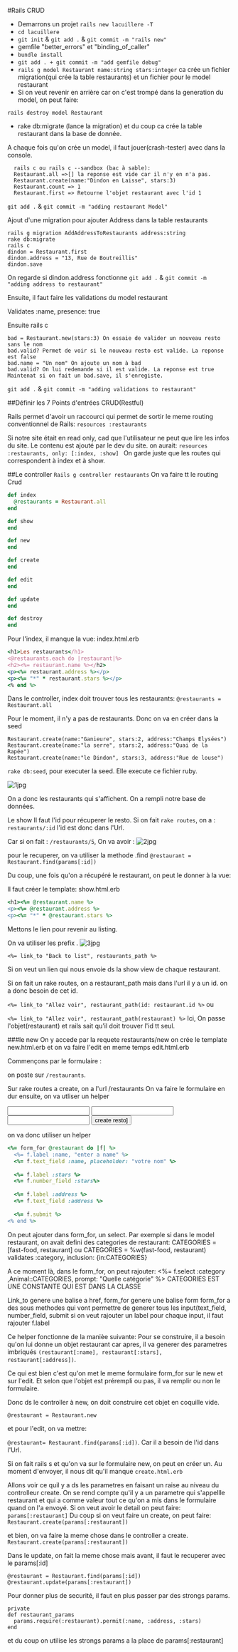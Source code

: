 #Rails CRUD

- Demarrons un projet ```rails new lacuillere -T```
- ```cd lacuillere```
- ```git init``` & ```git add .``` & ```git commit -m "rails new"```
- gemfile "better_errors" et "binding_of_caller"
- ```bundle install```
- ```git add . + git commit -m "add gemfile debug"```
- ```rails g model Restaurant name:string stars:integer```
ca crée un fichier migration(qui crée la table restaurants) et un fichier pour le model restaurant
- Si on veut revenir en arrière car on c'est trompé dans la generation du model, on peut faire:

```rails destroy model Restaurant```

- rake db:migrate (lance la migration) et du coup ca crée la table restaurant dans la base de donnée.

A chaque fois qu'on crée un model, il faut jouer(crash-tester) avec dans la console.

```
  rails c ou rails c --sandbox (bac à sable):
  Restaurant.all =>[] la reponse est vide car il n'y en n'a pas.
  Restaurant.create(name:"Dindon en Laisse", stars:3)
  Restaurant.count => 1
  Restaurant.first => Retourne l'objet restaurant avec l'id 1
  ```
  ```git add .``` & ```git commit -m "adding restaurant Model"```
  
  Ajout d'une migration pour ajouter Address dans la table restaurants
  
  ```
  rails g migration AddAddressToRestaurants address:string
  rake db:migrate
  rails c
  dindon = Restaurant.first
  dindon.address = "13, Rue de Boutreillis"
  dindon.save
   ```
  On regarde si dindon.address fonctionne
   ```git add .``` & ```git commit -m "adding address to restaurant"```
  
  Ensuite, il faut faire les validations du model restaurant
  
  Validates :name, presence: true
  
  Ensuite rails c
  ```
  bad = Restaurant.new(stars:3) On essaie de valider un nouveau resto sans le nom
  bad.valid? Permet de voir si le nouveau resto est valide. La reponse est false
  bad.name = "Un nom" On ajoute un nom à bad
  bad.valid? On lui redemande si il est valide. La reponse est true
  Maintenat si on fait un bad.save, il s'enregiste.
  ```
   ```git add .``` & ```git commit -m "adding validations to restaurant"```
  
##Définir les 7 Points d'entrées CRUD(Restful)

Rails permet d'avoir un raccourci qui permet de sortir le meme routing conventionnel de Rails:
    ```resources :restaurants ```

Si notre site était en read only, cad que l'utilisateur ne peut que lire les infos du site. Le contenu est ajouté par le dev du site.
on aurait:  ```resources :restaurants, only: [:index, :show] ```
On garde juste que les routes qui correspondent à index et à show.

##Le controller
```Rails g controller restaurants```
On va faire tt le routing Crud
```ruby
def index
  @restaurants = Restaurant.all
end

def show
end

def new
end

def create
end

def edit
end

def update
end

def destroy
end
```

Pour l'index, il manque la vue: index.html.erb
```ruby
<h1>Les restaurants</h1>
<@restaurants.each do |restaurant|%>
<h2><%= restaurant.name %></h2>
<p><%= restaurant.address %></p>
<p><%= "*" * restaurant.stars %></p>
<% end %>
```

Dans le controller, index doit trouver tous les restaurants:
```@restaurants = Restaurant.all```

Pour le moment, il n'y a pas de restaurants. Donc on va en créer dans la seed
```
Restaurant.create(name:"Ganieure", stars:2, address:"Champs Elysées")
Restaurant.create(name:"la serre", stars:2, address:"Quai de la Rapée")
Restaurant.create(name:"le Dindon", stars:3, address:"Rue de louse")
```
```rake db:seed```, pour executer la seed. Elle execute ce fichier ruby.

![1jpg](https://cloud.githubusercontent.com/assets/10654877/19979647/7e1f9a9c-a1fb-11e6-9e0d-8f7e7a884323.jpg)

On a donc les restaurants qui s'affichent. On a rempli notre base de données.

Le show
Il faut l'id pour récuperer le resto.
Si on fait ```rake routes```, on a : ```restaurants/:id```
l'id est donc dans l'Url.

Car si on fait : ```/restaurants/5```,
On va avoir :
![2jpg](https://cloud.githubusercontent.com/assets/10654877/19979943/82bab784-a1fc-11e6-92c3-0b9a5f6f5836.jpg)


pour le recuperer, on va utiliser la methode .find
```@restaurant = Restaurant.find(params[:id])```

Du coup, une fois qu'on a récupéré le restaurant, on peut le donner à la vue:

Il faut créer le template: show.html.erb
```ruby
<h1><%= @restaurant.name %>
<p><%= @restaurant.address %>
<p><%= "*" * @restaurant.stars %>
```

Mettons le lien pour revenir au listing.

On va utiliser les prefix .
![3jpg](https://cloud.githubusercontent.com/assets/10654877/19980343/e8651d1c-a1fd-11e6-8519-f1022cec61f5.jpg)

```<%= link_to "Back to list", restaurants_path %>```

Si on veut un lien qui nous envoie ds la show view de chaque restaurant.

Si on fait un rake routes, on a restaurant_path mais dans l'url il y a un id. on a donc besoin de cet id.

```<%= link_to "Allez voir", restaurant_path(id: restaurant.id %>``` ou

```<%= link_to "Allez voir", restaurant_path(restaurant) %>``` Ici, On passe l'objet(restaurant) et rails sait qu'il doit trouver l'id tt seul.

###le new
On y accede par la requete restaurants/new
on crée le template new.html.erb
et on va faire l'edit en meme temps edit.html.erb

Commençons par le formulaire :


on poste sur ```/restaurants```. 

Sur rake routes a create, on a l'url /restaurants
On va faire le formulaire en dur ensuite, on va utliser un helper
<form action="/restaurants" method="post">
  <input type="text" name="restaurant[name]">
  <input type="number" name="restaurant[stars]">
  <input type="text" name="restaurant[address]">
  <input type="submit" value="create resto]">
  
  on va donc utiliser un helper
  ```ruby
  <%= form_for @restaurant do |f| %>
    <%= f.label :name, "enter a name" %>
    <%= f.text_field :name, placeholder: "votre nom" %>
    
    <%= f.label :stars %>
    <%= f.number_field :stars%>
    
    <%= f.label :address %>
    <%= f.text_field :address %>
    
    <%= f.submit %>
  <% end %>
  ```
  
  On peut ajouter dans form_for, un select.
  Par exemple si dans le model restaurant, on avait defini des categories de restaurant:
  CATEGORIES = [fast-food, restaurant] ou CATEGORIES = %w(fast-food, restaurant)
  validates :category, inclusion: {in:CATEGORIES}
  
  A ce moment là, dans le form_for, on peut rajouter:
  <%= f.select :category ,Animal::CATEGORIES, prompt: "Quelle catégorie" %>
  CATEGORIES EST UNE CONSTANTE QUI EST DANS LA CLASSE
  

  
Link_to genere une balise a href, form_for genere une balise form
form_for a des sous methodes qui vont permettre de generer tous les input(text_field, number_field, submit
si on veut rajouter un label pour chaque input, il faut rajouter f.label
  
Ce helper fonctionne de la manièe suivante:
Pour se construire, il a besoin qu'on lui donne un objet restaurant car apres, il va generer des parametres imbriqués ```(restaurant[:name], restaurant[:stars], restaurant[:address])```.
  
Ce qui est bien  c'est qu'on met le meme formulaire form_for sur le new et sur l'edit. Et selon que l'objet est prérempli ou pas, il va remplir ou non le formulaire.
  
Donc ds le controller à new, on doit construire cet objet en coquille vide.

  ```@restaurant = Restaurant.new```
  
et pour l'edit, on va mettre:

  ```@restaurant= Restaurant.find(params[:id])```. Car il a besoin de l'id dans l'Url.
  
  
Si on fait rails s et qu'on va sur le formulaire new, on peut en créer un.
Au moment d'envoyer, il nous dit qu'il manque ```create.html.erb```
  
Allons voir ce quil y a ds les parametres en faisant un raise au niveau du controlleur create.
On se rend compte qu'il y a un parametre qui s'appellle restaurant et qui a comme valeur tout ce qu'on a mis dans le formulaire quand on l'a envoyé.
Si on veut avoir le detail on peut faire: ```params[:restaurant]```
Du coup si on veut faire un create, on peut faire: ```Restaurant.create(params[:restaurant])```
  
et bien, on va faire la meme chose dans le controller a create.
  ```Restaurant.create(params[:restaurant]) ```
  
Dans le update, on fait la meme chose mais avant, il faut le recuperer avec le params[:id]
  ```
  @restaurant = Restaurant.find(params[:id])
  @restaurant.update(params[:restaurant])
  ```
Pour donner plus de securité, il faut en plus passer par des strongs params.
```
private
def restaurant_params
  params.require(:restaurant).permit(:name, :address, :stars)
end
```

et du coup on utilise les strongs params a la place de params[:restaurant]





